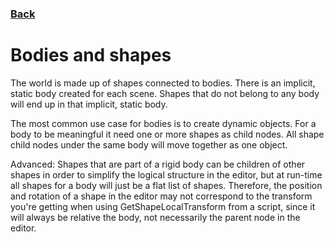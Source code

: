 ### [Back](../README.md)
# Bodies and shapes
The world is made up of shapes connected to bodies. There is an implicit, static body created for each scene. Shapes that do not belong to any body will end up in that implicit, static body.  

The most common use case for bodies is to create dynamic objects. For a body to be meaningful it need one or more shapes as child nodes. All shape child nodes under the same body will move together as one object.  

Advanced: Shapes that are part of a rigid body can be children of other shapes in order to simplify the logical structure in the editor, but at run-time all shapes for a body will just be a flat list of shapes. Therefore, the position and rotation of a shape in the editor may not correspond to the transform you're getting when using GetShapeLocalTransform from a script, since it will always be relative the body, not necessarily the parent node in the editor.